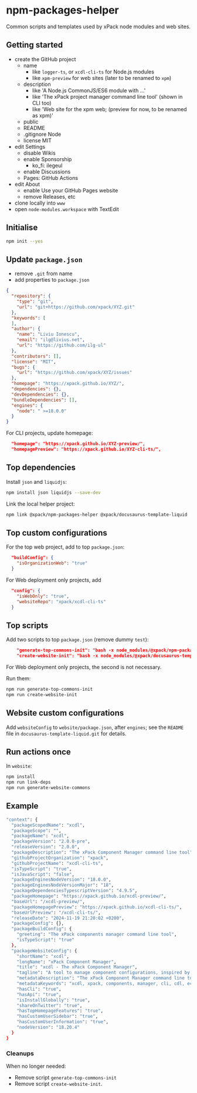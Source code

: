 # npm-packages-helper

Common scripts and templates used by xPack node modules and web sites.

## Getting started

- create the GitHub project
  - name
    - like `logger-ts`, or `xcdl-cli-ts` for Node.js modules
    - like `xpm-preview` for web sites (later to be renamed to `xpm`)
  - description
    - like 'A Node.js CommonJS/ES6 module with ...'
    - like 'The xPack project manager command line tool' (shown in CLI too)
    - like 'Web site for the xpm web; (preview for now, to be renamed as xpm)'
  - public
  - README
  - .gitignore Node
  - license MIT
- edit Settings
  - disable Wikis
  - enable Sponsorship
    - ko_fi: ilegeul
  - enable Discussions
  - Pages: GitHub Actions
- edit About
  - enable Use your GitHub Pages website
  - remove Releases, etc
- clone locally into `www`
- open `node-modules.workspace` with TextEdit

## Initialise

```sh
npm init --yes
```

## Update `package.json`

- remove `.git` from name
- add properties to `package.json`

```json
{
  "repository": {
    "type": "git",
    "url": "git+https://github.com/xpack/XYZ.git"
  },
  "keywords": [
  ],
  "author": {
    "name": "Liviu Ionescu",
    "email": "ilg@livius.net",
    "url": "https://github.com/ilg-ul"
  },
  "contributors": [],
  "license": "MIT",
  "bugs": {
    "url": "https://github.com/xpack/XYZ/issues"
  },
  "homepage": "https://xpack.github.io/XYZ/",
  "dependencies": {},
  "devDependencies": {},
  "bundleDependencies": [],
  "engines": {
    "node": " >=18.0.0"
  }
}
```

For CLI projects, update homepage:

```json
  "homepage": "https://xpack.github.io/XYZ-preview/",
  "homepagePreview": "https://xpack.github.io/XYZ-cli-ts/",
```

## Top dependencies

Install `json` and `liquidjs`:

```sh
npm install json liquidjs --save-dev
```

Link the local helper project:

```sh
npm link @xpack/npm-packages-helper @xpack/docusaurus-template-liquid
```

## Top custom configurations

For the top web project, add to top `package.json`:

```json
  "buildConfig": {
    "isOrganizationWeb": "true"
  }
```

For Web deployment only projects, add

```json
  "config": {
    "isWebOnly": "true",
    "websiteRepo": "xpack/xcdl-cli-ts"
  }
```

## Top scripts

Add two scripts to top `package.json` (remove dummy `test`):

```json
    "generate-top-commons-init": "bash -x node_modules/@xpack/npm-packages-helper/maintenance-scripts/generate-top-commons.sh --init",
    "create-website-init": "bash -x node_modules/@xpack/docusaurus-template-liquid/maintenance-scripts/generate-commons.sh --init"
```

For Web deployment  only projects, the second is not necessary.

Run them:

```sh
npm run generate-top-commons-init
npm run create-website-init
```

## Website custom configurations

Add `websiteConfig` to `website/package.json`, after `engines`;
see the `README` file in `docusaurus-template-liquid.git` for details.

## Run actions once

In `website`:

```sh
npm install
npm run link-deps
npm run generate-website-commons
```

## Example

```sh
"context": {
  "packageScopedName": "xcdl",
  "packageScope": "",
  "packageName": "xcdl",
  "packageVersion": "2.0.0-pre",
  "releaseVersion": "2.0.0",
  "packageDescription": "The xPack Component Manager command line tool",
  "githubProjectOrganization": "xpack",
  "githubProjectName": "xcdl-cli-ts",
  "isTypeScript": "true",
  "isJavaScript": "false",
  "packageEnginesNodeVersion": "18.0.0",
  "packageEnginesNodeVersionMajor": "18",
  "packageDependenciesTypescriptVersion": "4.9.5",
  "packageHomepage": "https://xpack.github.io/xcdl-preview/",
  "baseUrl": "/xcdl-preview/",
  "packageHomepagePreview": "https://xpack.github.io/xcdl-cli-ts/",
  "baseUrlPreview": "/xcdl-cli-ts/",
  "releaseDate": "2024-11-19 21:20:02 +0200",
  "packageConfig": {},
  "packageBuildConfig": {
    "greeting": "The xPack components manager command line tool",
    "isTypeScript": "true"
  },
  "packageWebsiteConfig": {
    "shortName": "xcdl",
    "longName": "xPack Component Manager",
    "title": "xcdl - The xPack Component Manager",
    "tagline": "A tool to manage component configurations, inspired by eCos (work in progress)",
    "metadataDescription": "The xPack Component Manager command line tool",
    "metadataKeywords": "xcdl, xpack, components, manager, cli, cdl, ecos",
    "hasCli": "true",
    "hasApi": "true",
    "isInstallGlobally": "true",
    "shareOnTwitter": "true",
    "hasTopHomepageFeatures": "true",
    "hasCustomUserSidebar": "true",
    "hasCustomUserInformation": "true",
    "nodeVersion": "18.20.4"
  }
}
```


### Cleanups

When no longer needed:

- Remove script `generate-top-commons-init`
- Remove script `create-website-init`.
